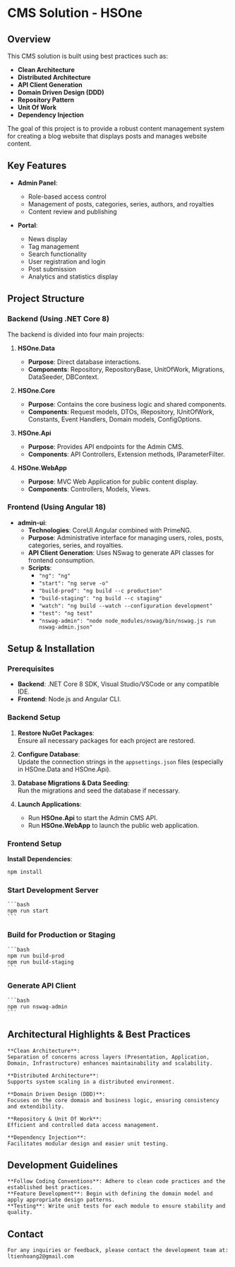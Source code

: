 # CMS Solution - HSOne

## Overview
This CMS solution is built using best practices such as:
- **Clean Architecture**
- **Distributed Architecture**
- **API Client Generation**
- **Domain Driven Design (DDD)**
- **Repository Pattern**
- **Unit Of Work**
- **Dependency Injection**

The goal of this project is to provide a robust content management system for creating a blog website that displays posts and manages website content.

## Key Features
- **Admin Panel**:  
  - Role-based access control  
  - Management of posts, categories, series, authors, and royalties  
  - Content review and publishing

- **Portal**:  
  - News display  
  - Tag management  
  - Search functionality  
  - User registration and login  
  - Post submission  
  - Analytics and statistics display

## Project Structure

### Backend (Using .NET Core 8)
The backend is divided into four main projects:

1. **HSOne.Data**  
   - **Purpose**: Direct database interactions.  
   - **Components**: Repository, RepositoryBase, UnitOfWork, Migrations, DataSeeder, DBContext.

2. **HSOne.Core**  
   - **Purpose**: Contains the core business logic and shared components.  
   - **Components**: Request models, DTOs, IRepository, IUnitOfWork, Constants, Event Handlers, Domain models, ConfigOptions.

3. **HSOne.Api**  
   - **Purpose**: Provides API endpoints for the Admin CMS.  
   - **Components**: API Controllers, Extension methods, IParameterFilter.

4. **HSOne.WebApp**  
   - **Purpose**: MVC Web Application for public content display.  
   - **Components**: Controllers, Models, Views.

### Frontend (Using Angular 18)
- **admin-ui**:  
  - **Technologies**: CoreUI Angular combined with PrimeNG.  
  - **Purpose**: Administrative interface for managing users, roles, posts, categories, series, and royalties.  
  - **API Client Generation**: Uses NSwag to generate API classes for frontend consumption.  
  - **Scripts**:
    - `"ng": "ng"`
    - `"start": "ng serve -o"`
    - `"build-prod": "ng build --c production"`
    - `"build-staging": "ng build --c staging"`
    - `"watch": "ng build --watch --configuration development"`
    - `"test": "ng test"`
    - `"nswag-admin": "node node_modules/nswag/bin/nswag.js run nswag-admin.json"`

## Setup & Installation

### Prerequisites
- **Backend**: .NET Core 8 SDK, Visual Studio/VSCode or any compatible IDE.
- **Frontend**: Node.js and Angular CLI.

### Backend Setup
1. **Restore NuGet Packages**:  
   Ensure all necessary packages for each project are restored.
   
2. **Configure Database**:  
   Update the connection strings in the `appsettings.json` files (especially in HSOne.Data and HSOne.Api).

3. **Database Migrations & Data Seeding**:  
   Run the migrations and seed the database if necessary.

4. **Launch Applications**:  
   - Run **HSOne.Api** to start the Admin CMS API.
   - Run **HSOne.WebApp** to launch the public web application.

### Frontend Setup
**Install Dependencies**:  
   ```bash
   npm install
   ```
   

### Start Development Server 
    ```bash
    npm run start
    ```
    

### Build for Production or Staging
    ```bash
	npm run build-prod
	npm run build-staging
    ```
    

### Generate API Client
	```bash
	npm run nswag-admin
    ```
    

## Architectural Highlights & Best Practices

    **Clean Architecture**: 
    Separation of concerns across layers (Presentation, Application, Domain, Infrastructure) enhances maintainability and scalability.

    **Distributed Architecture**:
    Supports system scaling in a distributed environment.

    **Domain Driven Design (DDD)**:
    Focuses on the core domain and business logic, ensuring consistency and extendibility.

    **Repository & Unit Of Work**:
    Efficient and controlled data access management.

    **Dependency Injection**:
    Facilitates modular design and easier unit testing.



## Development Guidelines

    **Follow Coding Conventions**: Adhere to clean code practices and the established best practices.
    **Feature Development**: Begin with defining the domain model and apply appropriate design patterns.
    **Testing**: Write unit tests for each module to ensure stability and quality.


## Contact
    For any inquiries or feedback, please contact the development team at: ltienhoang2@gmail.com
